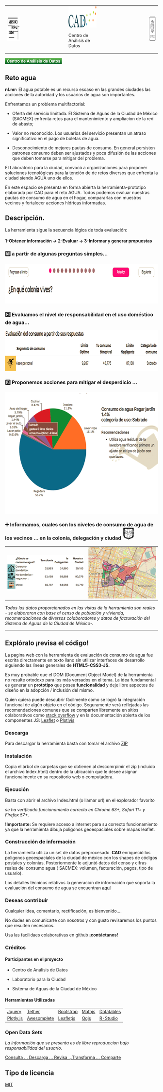 <table >
<tr >
 <td><img src="https://github.com/gtdca98/Documentacion/blob/master/Docs/images/logolab.png" height= "80" title="LabCDMX"></td>
<td>&nbsp&nbsp&nbsp&nbsp&nbsp&nbsp&nbsp&nbsp&nbsp&nbsp&nbsp&nbsp&nbsp&nbsp&nbsp&nbsp&nbsp&nbsp&nbsp&nbsp&nbsp&nbsp&nbsp&nbsp&nbsp&nbsp&nbsp&nbsp&nbsp&nbsp&nbsp&nbsp&nbsp&nbsp&nbsp</td>
<td><img src="https://github.com/gtdca98/Documentacion/blob/master/Docs/images/LogoCAD.png" height= "70" title="Logo CAD">
 <p>Centro de Análisis de Datos</p></td>
<td>&nbsp&nbsp&nbsp&nbsp&nbsp&nbsp&nbsp&nbsp&nbsp&nbsp&nbsp&nbsp&nbsp&nbsp&nbsp&nbsp&nbsp&nbsp&nbsp&nbsp&nbsp&nbsp&nbsp&nbsp&nbsp&nbsp&nbsp&nbsp&nbsp&nbsp&nbsp&nbsp&nbsp&nbsp&nbsp&nbsp&nbsp&nbsp&nbsp</td>
 <td><img src="https://github.com/gtdca98/Documentacion/blob/master/Docs/images/sacmex.png"  height= "80" title="Logo CAD"></td>
</tr>
</table>

[![website](https://github.com/gtdca98/Documentacion/blob/master/Docs/CADgreen.png )](http://www.cadsalud.org/)


## Reto agua

**nl.mr:** El agua potable es un recurso escaso en las grandes ciudades las acciones de la autoridad y los usuarios de agua son importantes. 

Enfrentamos un problema multifactorial:

+ Oferta del servicio limitada. El Sistema de Aguas de la Ciudad de México (SACMEX) enfrenta retos para el mantenimiento y ampliacíon de la red de abasto; 

+ Valor no reconocido. Los usuarios del servicio presentan un atraso significativo en el pago de boletas de agua.

+ Desconocimiento de mejores pautas de consumo. En general persisten patrones consumo deben ser ajustados y poca difusión de las acciones que deben tomarse para mitigar del problema.

El Laboratorio  para la ciudad, convocó a organizaciones para proponer soluciones tecnológicas para la tención de de retos diversos que enfrenta la ciudad siendo AGUA uno de ellos. 
 
En este espacio se presenta en forma abierta la herramienta-prototipo elaborada por CAD para el reto AGUA. Todos podemos evaluar nuestras pautas de consumo de agua en el hogar, compararlas con muestros vecinos y fortalecer acciones hídricas informadas.

## Descripción.

La herramienta sigue la secuencia lógica de toda evaluación:  

####  1-Obtener información ->  2-Evaluar ->  3-Informar y generar propuestas

### :one:  a partir de algunas preguntas simples... 

<img src= "/Docs/images/Cuestionario.gif" height = 130px>

### :two:  Evaluamos el nivel de responsabilidad en el uso doméstico de agua... 

<img src= "/Docs/images/E00.png" height = '81px'>

<img src= "/Docs/images/Evaluacion.gif" height = '50px'>

### :three: Proponemos acciones para mitigar el desperdicio  ...
<img src= "/Docs/images/Recomendacion.gif" height = '400px'>


### :heavy_plus_sign: Informamos, cuales son los niveles de consumo de agua de los vecinos ... en la colonia, delegación y ciudad <img src= "/Docs/images/Compara.gif" height = '40px'>


<table>
<tr>
<td> 
 <img src="images/Comparaciones.gif">
 </td>
<td>
<img src="images/Mapas.gif">
</td>
</tr>
</table>


*Todos los datos proporcionados en las vistas de la herramienta son reales - se elaboraron con base al censo de población y vivienda, recomendaciones de diversos colaboradores y datos de facturación del Sistema de Aguas de la Ciudad de México-.*

<hr>

## Explóralo ¡revisa el código! 

La pagina web con la herramienta de evaluación de consumo de agua fue escrita directamente en texto llano sin utilizar interfaces de desarrollo siguiendo las líneas generales de **HTML5-CSS3-JS.** 

Es muy probable que el DOM (Document Object Model) de la herramienta no resulte ortodoxo para los más versados en el tema. La idea fundamental es generar un **prototipo** que posea **funcionalidad** y deje libre aspectos de diseño en la adopción / inclusión del mismo.

Quien quiera puede descubrir fácilmente cómo se logró la integración funcional de algún objeto en el código. Seguramente verá reflejadas las recomendaciones comunes que se comparten libremente en sitios colaborativos como [stack overflow](https://stackoverflow.com/) y en la documentación abierta de los componentes *JS*: [Leaflet](https://leafletjs.com/) o  [Plotlyjs](https://plot.ly/javascript/)

### Descarga 

Para descargar la herramienta basta con tomar el archivo [ZIP](download/RH20page.zip) 

### Instalación 

Copia el árbol de carpetas que se obtienen al descomrpimir el zip  (incluido el archivo Index.html)  dentro de la ubicación que le desee asignar funcionalmente en su repositorio web o computadora.

### Ejecución

Basta con abrir el archivo Index.html (o llamar url) en el explorador favorito

*se ha verificado funcionamento correcto en Chrome 63+, Safari 11+ y Firefox 57+.*

**!Importante:** Se requiere acceso a internet para su correcto funcionamiento ya que la herramienta dibuja poligonos geoespaciales sobre mapas leaflet.

### Construcción de información 

La herramienta utiliza un set de datos preprocesado. **CAD** enriqueció los poligonos geoespaciales de la ciudad de méxico con los shapes de códigos postales y colonias. Posteriormente le adjuntó datos del censo y cifras reales del consumo agua ( SACMEX:  volumen, facturación, pagos, tipo de usuario).

Los detalles técnicos relativos la generación de información que soporta la evaluación del consumo de agua se encuentran [aquí](/Docs/Estructura_Datos.md)

### Deseas contribuir

Cualquier idea, comentario, rectificación, es bienvenido....

No dudes en comunicarte con nosotros y con gusto revisaremos los puntos que resulten necesarios.

Usa las facilidaes colaborativas en github **¡contáctanos!**

### Créditos

#### Participantes en el proyecto

+ Centro de Análisis de Datos

+ Laboratorio para la Ciudad

+ Sistema de Aguas de la Ciudad de México

#### Herramientas Utilizadas

<table>
  <tr>
    <td><a href="https://code.jquery.com/">Jquery</a></td>
    <td><a href="https://tether.io/">Tether</a></td>
    <td><a href="https://getbootstrap.com/">Bootstrap</a></td>
    <td><a href="https://mathjs.org/">Mathjs</a></td>
    <td><a href="https://datatables.net/">Datatables</a></td>
  </tr>
  <tr>
    <td><a href="https://plot.ly/javascript/">Plotly.js</a></td>
    <td><a href="https://leaverou.github.io/awesomplete/">Awesomplete</a></td>
    <td><a href="https://leafletjs.com/">Leafletjs</a></td>
    <td><a href="https://qgis.org/en/site/">Qgis</a></td>
    <td><a href="https://www.rstudio.com/">R-Studio</a></td>
  </tr>
  
</table>

### Open Data Sets

*La información que se presenta es de libre reproduccion bajo responsabilidad del usuario.*

[Consulta ... Descarga ... Revisa ..,Transforma ... Comparte ](/Docs/OpenData)

## Tipo de licencia

[MIT](/Docs/LicenciaMIT.md)
